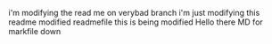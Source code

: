 i'm modifying the read me on verybad branch
i'm just modifying this readme
modified readmefile
this is being modified
Hello there
MD for markfile down